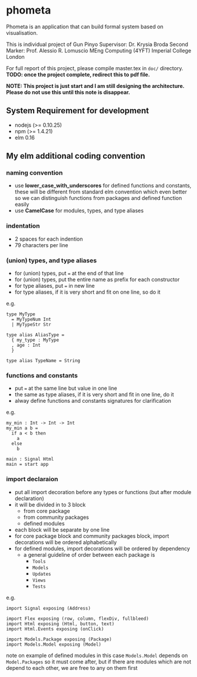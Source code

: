 # phometa
Phometa is an application that can build formal system based on visualisation.

This is individual project of Gun Pinyo
Supervisor: Dr. Krysia Broda
Second Marker: Prof. Alessio R. Lomuscio
MEng Computing (4YFT)
Imperial College London

For full report of this project, please compile master.tex in `doc/` directory.
**TODO: once the project complete, redirect this to pdf file.**

**NOTE: This project is just start and I am still designing the architecture.**
**Please do not use this until this note is disappear.**

## System Requirement for development
- nodejs (>= 0.10.25)
- npm (>= 1.4.21)
- elm 0.16

## My elm additional coding convention

### naming convention
- use **lower_case_with_underscores** for defined functions and constants,
  these will be different from standard elm convention which even better
  so we can distinguish functions from packages and defined function easily
- use **CamelCase** for modules, types, and type aliases

### indentation
- 2 spaces for each indention
- 79 characters per line

### (union) types, and type aliases
- for (union) types, put `=` at the end of that line
- for (union) types, put the entire name as prefix for each constructor
- for type aliases, put `=` in new line
- for type aliases, if it is very short and fit on one line, so do it

e.g.

```
type MyType
  = MyTypeNum Int
  | MyTypeStr Str

type alias AliasType =
  { my_type : MyType
  , age : Int
  }

type alias TypeName = String
```

### functions and constants
- put `=` at the same line but value in one line
- the same as type aliases, if it is very short and fit in one line, do it
- alway define functions and constants signatures for clarification

e.g.

```
my_min : Int -> Int -> Int
my_min a b =
  if a < b then
    a
  else
    b

main : Signal Html
main = start app
```

### import declaraion
- put all import decoration before any types or functions
    (but after module declaration)
- it will be divided in to 3 block
  - from core package
  - from community packages
  - defined modules
- each block will be separate by one line
- for core package block and community packages block,
    import decorations will be ordered alphabetically
- for defined modules, import decorations will be ordered by dependency
  - a general guideline of order between each package is
    - `Tools`
    - `Models`
    - `Updates`
    - `Views`
    - `Tests`

e.g.

```
import Signal exposing (Address)

import Flex exposing (row, column, flexDiv, fullbleed)
import Html exposing (Html, button, text)
import Html.Events exposing (onClick)

import Models.Package exposing (Package)
import Models.Model exposing (Model)
```
note on example of defined modules
  in this case `Models.Model` depends on `Model.Packages` so it must come after,
  but if there are modules which are not depend to each other, we are free to
  any on them first
